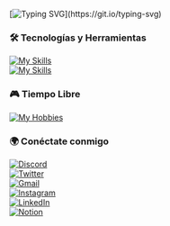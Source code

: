 [![Typing SVG](https://readme-typing-svg.herokuapp.com?font=Silkscreen&pause=1000&color=F7F7F7&center=true&width=500&lines=El+%C3%BAnico+l%C3%ADmite+es+tu+imaginaci%C3%B3n...;+y+la+RAM.)](https://git.io/typing-svg)

### 🛠️ Tecnologías y Herramientas  

[![My Skills](https://skillicons.dev/icons?i=java,py,js,html,css&theme=light)](https://skillicons.dev)  
[![My Skills](https://skillicons.dev/icons?i=github,vscode&theme=light)](https://skillicons.dev)  

### 🎮 Tiempo Libre  

[![My Hobbies](https://skillicons.dev/icons?i=bots,unity,robloxstudio&theme=light)](https://skillicons.dev)  

### 🌍 Conéctate conmigo  

[![Discord](https://skillicons.dev/icons?i=discord)](https://discord.com/users/695857077163261952)  
[![Twitter](https://skillicons.dev/icons?i=twitter)](https://x.com/santyx_gt)  
[![Gmail](https://skillicons.dev/icons?i=gmail)](mailto:davidsantiagoguerrerotolosa@gmail.com)  
[![Instagram](https://skillicons.dev/icons?i=instagram)](https://www.instagram.com/santyxgt_/?hl=es)  
[![LinkedIn](https://skillicons.dev/icons?i=linkedin)](https://www.linkedin.com/in/david-santiago-guerrero-tolosa-974b0334a/)  
[![Notion](https://skillicons.dev/icons?i=notion)](https://www.notion.so/David-Santiago-Guerrero-Tolosa-1c8f2066b9bf808b9167ee9fb68cbaa4)  
